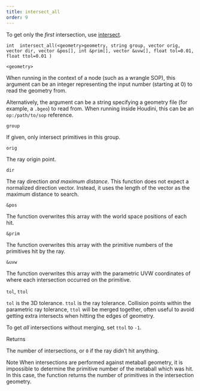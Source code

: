 ```yaml
---
title: intersect_all
order: 9
---
```

To get only the *first* intersection, use [intersect](./intersect "This function computes the first intersection of a ray with geometry.").

`int  intersect_all(<geometry>geometry, string group, vector orig, vector dir, vector &pos[], int &prim[], vector &uvw[], float tol=0.01, float ttol=0.01 )`

`<geometry>`

When running in the context of a node (such as a wrangle SOP), this argument can be an integer representing the input number (starting at 0) to read the geometry from.

Alternatively, the argument can be a string specifying a geometry file (for example, a `.bgeo`) to read from. When running inside Houdini, this can be an `op:/path/to/sop` reference.

`group`

If given, only intersect primitives in this group.

`orig`

The ray origin point.

`dir`

The ray direction *and maximum distance*.
This function does not expect a normalized direction vector.
Instead, it uses the length of the vector as the maximum distance to search.

`&pos`

The function overwrites this array with the world space positions of each hit.

`&prim`

The function overwrites this array with the primitive numbers of the primitives hit by the ray.

`&uvw`

The function overwrites this array with the parametric UVW coordinates of where each intersection occurred on the primitive.

`tol`, `ttol`

`tol` is the 3D tolerance. `ttol` is the ray tolerance.
Collision points within the parametric ray tolerance, `ttol` will be merged
together, often useful to avoid getting extra intersects when hitting the edges
of geometry.

To get *all* intersections without merging, set `ttol` to `-1`.

Returns

The number of intersections, or `0` if the ray didn’t hit anything.

Note
When intersections are performed against metaball geometry, it is
impossible to determine the primitive number of the metaball which
was hit. In this case, the function returns the number of primitives
in the intersection geometry.
